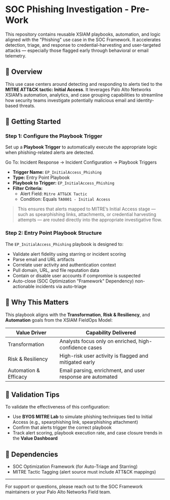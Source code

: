 # SOC Phishing Investigation - Pre-Work

This repository contains reusable XSIAM playbooks, automation, and logic aligned with the "Phishing" use case in the SOC Framework. It accelerates detection, triage, and response to credential-harvesting and user-targeted attacks — especially those flagged early through behavioral or email telemetry.

## 📌 Overview

This use case centers around detecting and responding to alerts tied to the **MITRE ATT&CK tactic: Initial Access**. It leverages Palo Alto Networks XSIAM’s automation, analytics, and case grouping capabilities to streamline how security teams investigate potentially malicious email and identity-based threats.

## 🚀 Getting Started

### Step 1: Configure the Playbook Trigger

Set up a **Playbook Trigger** to automatically execute the appropriate logic when phishing-related alerts are detected.

Go To: Incident Response → Incident Configuration → Playbook Triggers

- **Trigger Name:** `EP_InitialAccess_Phishing`
- **Type:** Entry Point Playbook
- **Playbook to Trigger:** `EP_InitialAccess_Phishing`
- **Filter Criteria:**
  - Alert Field: `Mitre ATT&CK Tactic`
  - Condition: Equals `TA0001 - Initial Access`

> This ensures that alerts mapped to MITRE’s Initial Access stage — such as spearphishing links, attachments, or credential harvesting attempts — are routed directly into the appropriate investigative flow.

### Step 2: Entry Point Playbook Structure

The `EP_InitialAccess_Phishing` playbook is designed to:

- Validate alert fidelity using starring or incident scoring
- Parse email and URL artifacts
- Correlate user activity and authentication context
- Pull domain, URL, and file reputation data
- Contain or disable user accounts if compromise is suspected
- Auto-close (SOC Optimization "Framework" Dependency) non-actionable incidents via auto-triage

## 🧠 Why This Matters

This playbook aligns with the **Transformation**, **Risk & Resiliency**, and **Automation** goals from the XSIAM FieldOps Model:

| Value Driver          | Capability Delivered                                           |
|----------------------|----------------------------------------------------------------|
| Transformation        | Analysts focus only on enriched, high-confidence cases         |
| Risk & Resiliency     | High-risk user activity is flagged and mitigated early         |
| Automation & Efficacy | Email parsing, enrichment, and user response are automated     |

## 🧪 Validation Tips

To validate the effectiveness of this configuration:

- Use **BYOS MITRE Lab** to simulate phishing techniques tied to Initial Access (e.g., spearphishing link, spearphishing attachment)
- Confirm that alerts trigger the correct playbook
- Track alert scoring, playbook execution rate, and case closure trends in the **Value Dashboard**

## 🧩 Dependencies

- SOC Optimization Framework (for Auto-Triage and Starring)
- MITRE Tactic Tagging (alert source must include ATT&CK mappings)

---

For support or questions, please reach out to the SOC Framework maintainers or your Palo Alto Networks Field team.
